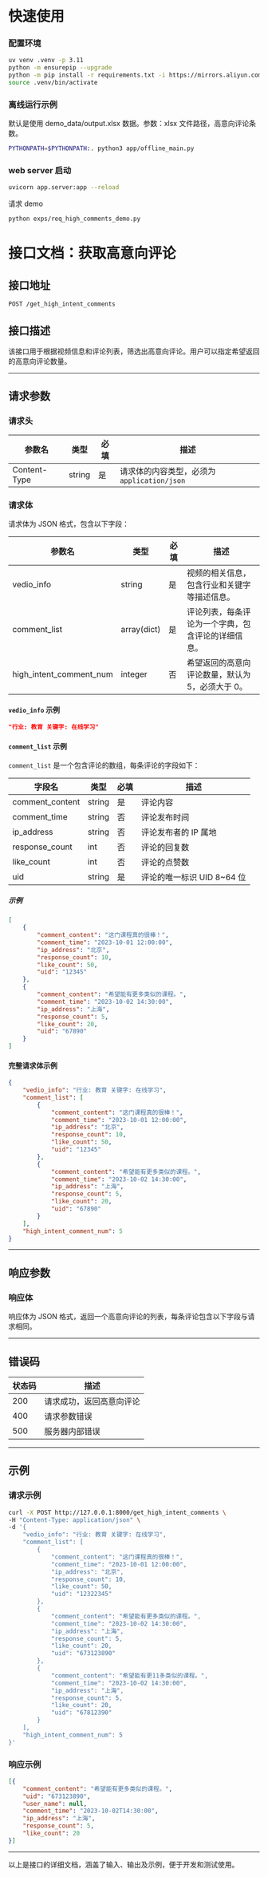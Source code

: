 # 快速使用

### 配置环境

```bash
uv venv .venv -p 3.11
python -m ensurepip --upgrade
python -m pip install -r requirements.txt -i https://mirrors.aliyun.com/pypi/simple
source .venv/bin/activate
```

### 离线运行示例

默认是使用 demo_data/output.xlsx 数据。参数：xlsx 文件路径，高意向评论条数。

```bash
PYTHONPATH=$PYTHONPATH:. python3 app/offline_main.py
```

### web server 启动

```bash
uvicorn app.server:app --reload
```
请求 demo
```bash
python exps/req_high_comments_demo.py
```



# 接口文档：获取高意向评论

## 接口地址
`POST /get_high_intent_comments`

## 接口描述
该接口用于根据视频信息和评论列表，筛选出高意向评论。用户可以指定希望返回的高意向评论数量。

---

## 请求参数

### 请求头
| 参数名          | 类型   | 必填 | 描述                 |
|-----------------|--------|------|----------------------|
| Content-Type    | string | 是   | 请求体的内容类型，必须为 `application/json` |

### 请求体
请求体为 JSON 格式，包含以下字段：

| 参数名                  | 类型       | 必填 | 描述                                                                 |
|-------------------------|------------|------|----------------------------------------------------------------------|
| vedio_info              | string     | 是   | 视频的相关信息，包含行业和关键字等描述信息。                          |
| comment_list            | array(dict) | 是   | 评论列表，每条评论为一个字典，包含评论的详细信息。                     |
| high_intent_comment_num | integer    | 否   | 希望返回的高意向评论数量，默认为 5，必须大于 0。                      |

#### `vedio_info` 示例
```json
"行业: 教育 关键字: 在线学习"
```

#### `comment_list` 示例
`comment_list` 是一个包含评论的数组，每条评论的字段如下：

| 字段名          | 类型   | 必填 | 描述                 |
|-----------------|--------|------|----------------------|
| comment_content | string | 是   | 评论内容             |
| comment_time    | string | 否   | 评论发布时间         |
| ip_address      | string | 否   | 评论发布者的 IP 属地 |
| response_count  | int    | 否   | 评论的回复数         |
| like_count      | int    | 否   | 评论的点赞数         |
| uid             | string | 是   | 评论的唯一标识 UID 8~64 位   |

##### 示例
```json
[
    {
        "comment_content": "这门课程真的很棒！",
        "comment_time": "2023-10-01 12:00:00",
        "ip_address": "北京",
        "response_count": 10,
        "like_count": 50,
        "uid": "12345"
    },
    {
        "comment_content": "希望能有更多类似的课程。",
        "comment_time": "2023-10-02 14:30:00",
        "ip_address": "上海",
        "response_count": 5,
        "like_count": 20,
        "uid": "67890"
    }
]
```

#### 完整请求体示例
```json
{
    "vedio_info": "行业: 教育 关键字: 在线学习",
    "comment_list": [
        {
            "comment_content": "这门课程真的很棒！",
            "comment_time": "2023-10-01 12:00:00",
            "ip_address": "北京",
            "response_count": 10,
            "like_count": 50,
            "uid": "12345"
        },
        {
            "comment_content": "希望能有更多类似的课程。",
            "comment_time": "2023-10-02 14:30:00",
            "ip_address": "上海",
            "response_count": 5,
            "like_count": 20,
            "uid": "67890"
        }
    ],
    "high_intent_comment_num": 5
}
```

---

## 响应参数

### 响应体
响应体为 JSON 格式，返回一个高意向评论的列表，每条评论包含以下字段与请求相同。

---

## 错误码

| 状态码 | 描述                     |
|--------|--------------------------|
| 200    | 请求成功，返回高意向评论 |
| 400    | 请求参数错误             |
| 500    | 服务器内部错误           |

---

## 示例

### 请求示例
```bash
curl -X POST http://127.0.0.1:8000/get_high_intent_comments \
-H "Content-Type: application/json" \
-d '{
    "vedio_info": "行业: 教育 关键字: 在线学习",
    "comment_list": [
        {
            "comment_content": "这门课程真的很棒！",
            "comment_time": "2023-10-01 12:00:00",
            "ip_address": "北京",
            "response_count": 10,
            "like_count": 50,
            "uid": "12322345"
        },
        {
            "comment_content": "希望能有更多类似的课程。",
            "comment_time": "2023-10-02 14:30:00",
            "ip_address": "上海",
            "response_count": 5,
            "like_count": 20,
            "uid": "673123890"
        },
        {
            "comment_content": "希望能有更11多类似的课程。",
            "comment_time": "2023-10-02 14:30:00",
            "ip_address": "上海",
            "response_count": 5,
            "like_count": 20,
            "uid": "67812390"
        }
    ],
    "high_intent_comment_num": 5
}'
```

### 响应示例
```json
[{
    "comment_content": "希望能有更多类似的课程。",
    "uid": "673123890",
    "user_name": null,
    "comment_time": "2023-10-02T14:30:00",
    "ip_address": "上海",
    "response_count": 5,
    "like_count": 20
}]

```

---

以上是接口的详细文档，涵盖了输入、输出及示例，便于开发和测试使用。
